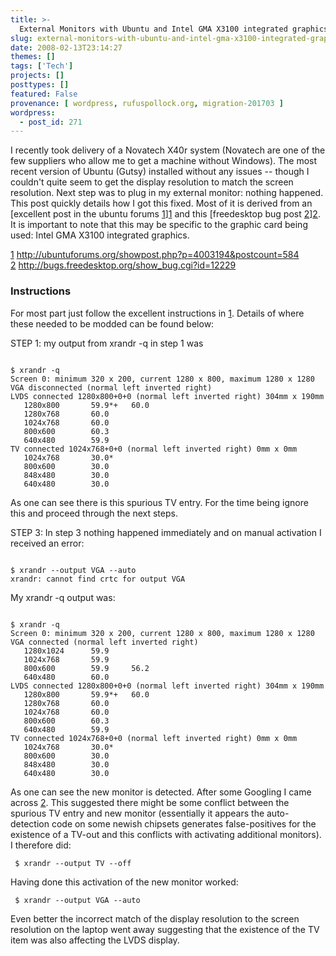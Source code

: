 ```yaml
---
title: >-
  External Monitors with Ubuntu and Intel GMA X3100 integrated graphics
slug: external-monitors-with-ubuntu-and-intel-gma-x3100-integrated-graphics
date: 2008-02-13T23:14:27
themes: []
tags: ['Tech']
projects: []
posttypes: []
featured: False
provenance: [ wordpress, rufuspollock.org, migration-201703 ]
wordpress:
  - post_id: 271
---
```


I recently took delivery of a Novatech X40r system (Novatech are one of the few suppliers who allow me to get a machine without Windows). The most recent version of Ubuntu (Gutsy) installed without any issues -- though I couldn't quite seem to get the display resolution to match the screen resolution. Next step was to plug in my external monitor: nothing happened. This post quickly details how I got this fixed. Most of it is derived from an [excellent post in the ubuntu forums [1]][1] and this [freedesktop bug post [2]][2]. It is important to note that this may be specific to the graphic card being used: Intel GMA X3100 integrated graphics.

[1]: http://ubuntuforums.org/showpost.php?p=4003194&postcount=584
[2]: http://bugs.freedesktop.org/show_bug.cgi?id=12229

[1] http://ubuntuforums.org/showpost.php?p=4003194&postcount=584  
[2] http://bugs.freedesktop.org/show_bug.cgi?id=12229

### Instructions

For most part just follow the excellent instructions in [1]. Details of where these needed to be modded can be found below:

STEP 1:  my output from xrandr -q in step 1 was

<pre><code>
$ xrandr -q
Screen 0: minimum 320 x 200, current 1280 x 800, maximum 1280 x 1280
VGA disconnected (normal left inverted right)
LVDS connected 1280x800+0+0 (normal left inverted right) 304mm x 190mm
   1280x800       59.9*+   60.0  
   1280x768       60.0  
   1024x768       60.0  
   800x600        60.3  
   640x480        59.9  
TV connected 1024x768+0+0 (normal left inverted right) 0mm x 0mm
   1024x768       30.0* 
   800x600        30.0  
   848x480        30.0  
   640x480        30.0  
</code></pre>

As one can see there is this spurious TV entry. For the time being ignore this and proceed through the next steps.

STEP 3: In step 3 nothing happened immediately and on manual activation I received an error:

<pre><code>
$ xrandr --output VGA --auto
xrandr: cannot find crtc for output VGA
</code></pre>

My xrandr -q output was:

<pre><code>
$ xrandr -q
Screen 0: minimum 320 x 200, current 1280 x 800, maximum 1280 x 1280
VGA connected (normal left inverted right)
   1280x1024      59.9  
   1024x768       59.9  
   800x600        59.9     56.2  
   640x480        60.0  
LVDS connected 1280x800+0+0 (normal left inverted right) 304mm x 190mm
   1280x800       59.9*+   60.0  
   1280x768       60.0  
   1024x768       60.0  
   800x600        60.3  
   640x480        59.9  
TV connected 1024x768+0+0 (normal left inverted right) 0mm x 0mm
   1024x768       30.0* 
   800x600        30.0  
   848x480        30.0  
   640x480        30.0  
</code></pre>

As one can see the new monitor is detected. After some Googling I came across [2]. This suggested there might be some conflict between the spurious TV entry and new monitor (essentially it appears the auto-detection code on some newish chipsets generates false-positives for the existence of a TV-out and this conflicts with activating additional monitors). I therefore did:

     $ xrandr --output TV --off

Having done this activation of the new monitor worked:

     $ xrandr --output VGA --auto

Even better the incorrect match of the display resolution to the screen resolution on the laptop went away suggesting that the existence of the TV item was also affecting the LVDS display.


